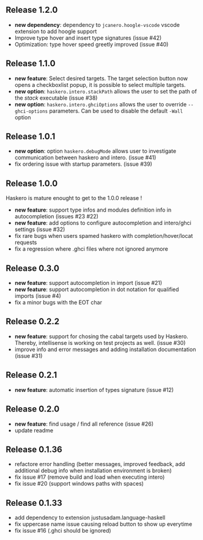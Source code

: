 ## Release 1.2.0

 - **new dependency**: dependency to `jcanero.hoogle-vscode` vscode extension to add hoogle support
 - Improve type hover and insert type signatures (issue #42)
 - Optimization: type hover speed greetly improved (issue #40)

## Release 1.1.0

 - **new feature**: Select desired targets. The target selection button now opens a checkboxlist popup, it is possible to select multiple targets.
 - **new option**:  `haskero.intero.stackPath` allows the user to set the path of the *stack* executable (issue #38)
 - **new option**:  `haskero.intero.ghciOptions` allows the user to override `--ghci-options` parameters. Can be used to disable the default `-Wall` option

## Release 1.0.1

 - **new option**: option `haskero.debugMode` allows user to investigate communication between haskero and intero. (issue #41)
 - fix ordering issue with startup parameters. (issue #39)

## Release 1.0.0

Haskero is mature enought to get to the 1.0.0 release !

 - **new feature**: support type infos and modules definition info in autocompletion (issues #23 #22)
 - **new feature**: add options to configure autocompletion and intero/ghci settings (issue #32)
 - fix rare bugs when users spamed haskero with completion/hover/locat requests
 - fix a regression where .ghci files where not ignored anymore

## Release 0.3.0

 - **new feature**: support autocompletion in import (issue #21)
 - **new feature**: support autocompletion in dot notation for qualified imports (issue #4)
 - fix a minor bugs with the EOT char

## Release 0.2.2

 - **new feature**: support for chosing the cabal targets used by Haskero. Thereby, intellisense is working on test projects as well. (issue #30)
 - improve info and error messages and adding installation documentation (issue #31)

## Release 0.2.1

 - **new feature**: automatic insertion of types signature (issue #12)

## Release 0.2.0

 - **new feature**: find usage / find all reference (issue #26)
 - update readme

## Release 0.1.36

 - refactore error handling (better messages, improved feedback, add additional debug info when installation environment is broken)
 - fix issue #17 (remove build and load when executing intero)
 - fix issue #20 (support windows paths with spaces)


## Release 0.1.33

 - add dependency to extension justusadam.language-haskell
 - fix uppercase name issue causing reload button to show up everytime
 - fix issue #16 (.ghci should be ignored)